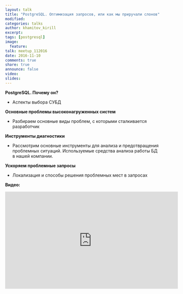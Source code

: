 ```yaml
---
layout: talk
title: "PostgreSQL. Оптимизация запросов, или как мы приручали слонов"
modified:
categories: talks
author: khamitov_kirill
excerpt:
tags: [postgresql]
image:
  feature:
talk: meetup_112016
date: 2016-11-10
comments: true
share: true
announce: false 
video: 
slides: 
---
```



**PostgreSQL. Почему он?**

* Аспекты выбора СУБД

**Основные проблемы высоконагруженных систем**

* Разбираем основные виды проблем, с которыми сталкивается разработчик

**Инструменты диагностики**

* Рассмотрим основные инструменты для анализа и предотвращения проблемных ситуаций. Используемые средства анализа работы БД в нашей компании.

**Ускоряем проблемные запросы**

* Локализация и способы решения проблемных мест в запросах

**Видео:**
<iframe width="560" height="315" src="https://www.youtube.com/embed/z6Z2NAgLrio" frameborder="0" allowfullscreen></iframe>